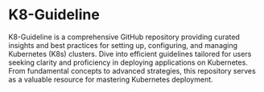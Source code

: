 # K8-Guideline
K8-Guideline is a comprehensive GitHub repository providing curated insights and best practices for setting up, configuring, and managing Kubernetes (K8s) clusters. Dive into efficient guidelines tailored for users seeking clarity and proficiency in deploying applications on Kubernetes. From fundamental concepts to advanced strategies, this repository serves as a valuable resource for mastering Kubernetes deployment.
